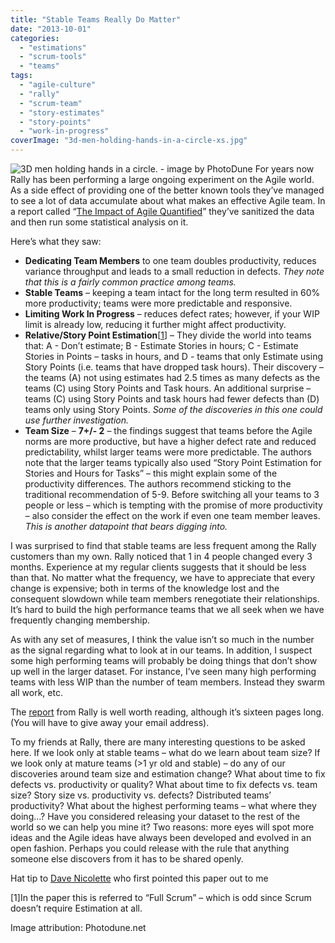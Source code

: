 ```yaml
---
title: "Stable Teams Really Do Matter"
date: "2013-10-01"
categories: 
  - "estimations"
  - "scrum-tools"
  - "teams"
tags: 
  - "agile-culture"
  - "rally"
  - "scrum-team"
  - "story-estimates"
  - "story-points"
  - "work-in-progress"
coverImage: "3d-men-holding-hands-in-a-circle-xs.jpg"
---
```


![3D men holding hands in a circle. - image by PhotoDune](src/content/blog/stable-teams-really-do-matter/images/3d-men-holding-hands-in-a-circle-xs.jpg) For years now Rally has been performing a large ongoing experiment on the Agile world. As a side effect of providing one of the better known tools they’ve managed to see a lot of data accumulate about what makes an effective Agile team. In a report called “[The Impact of Agile Quantified](https://www.infoq.com/presentations/agile-quantify/)” they’ve sanitized the data and then run some statistical analysis on it.

Here’s what they saw:

- **Dedicating Team Members** to one team doubles productivity, reduces variance throughput and leads to a small reduction in defects. _They note that this is a fairly common practice among teams._
- **Stable Teams** – keeping a team intact for the long term resulted in 60% more productivity; teams were more predictable and responsive.
- **Limiting Work In Progress** – reduces defect rates; however, if your WIP limit is already low, reducing it further might affect productivity.
- **Relative/Story Point Estimation**\[[1](#footnotes)\] – They divide the world into teams that: A - Don’t estimate; B - Estimate Stories in hours; C - Estimate Stories in Points – tasks in hours, and D - teams that only Estimate using Story Points (i.e. teams that have dropped task hours). Their discovery – the teams (A) not using estimates had 2.5 times as many defects as the teams (C) using Story Points and Task hours. An additional surprise – teams (C) using Story Points and task hours had fewer defects than (D) teams only using Story Points. _Some of the discoveries in this one could use further investigation._
- **Team Size** – **7+/- 2** – the findings suggest that teams before the Agile norms are more productive, but have a higher defect rate and reduced predictability, whilst larger teams were more predictable. The authors note that the larger teams typically also used “Story Point Estimation for Stories and Hours for Tasks” – this might explain some of the productivity differences. The authors recommend sticking to the traditional recommendation of 5-9. Before switching all your teams to 3 people or less – which is tempting with the promise of more productivity – also consider the effect on the work if even one team member leaves. _This is another datapoint that bears digging into._

I was surprised to find that stable teams are less frequent among the Rally customers than my own. Rally noticed that 1 in 4 people changed every 3 months. Experience at my regular clients suggests that it should be less than that. No matter what the frequency, we have to appreciate that every change is expensive; both in terms of the knowledge lost and the consequent slowdown while team members renegotiate their relationships. It’s hard to build the high performance teams that we all seek when we have frequently changing membership.

As with any set of measures, I think the value isn’t so much in the number as the signal regarding what to look at in our teams. In addition, I suspect some high performing teams will probably be doing things that don’t show up well in the larger dataset. For instance, I’ve seen many high performing teams with less WIP than the number of team members. Instead they swarm all work, etc.

The [report](https://docs.broadcom.com/doc/outcomes-driven-organization) from Rally is well worth reading, although it’s sixteen pages long. (You will have to give away your email address).

To my friends at Rally, there are many interesting questions to be asked here. If we look only at stable teams – what do we learn about team size? If we look only at mature teams (>1 yr old and stable) – do any of our discoveries around team size and estimation change? What about time to fix defects vs. productivity or quality? What about time to fix defects vs. team size? Story size vs. productivity vs. defects? Distributed teams’ productivity? What about the highest performing teams – what where they doing…? Have you considered releasing your dataset to the rest of the world so we can help you mine it? Two reasons: more eyes will spot more ideas and the Agile ideas have always been developed and evolved in an open fashion. Perhaps you could release with the rule that anything someone else discovers from it has to be shared openly.

Hat tip to [Dave Nicolette](https://davenicolette.wordpress.com/2013/08/16/correlation-between-high-wip-and-defects/) who first pointed this paper out to me

\[1\]In the paper this is referred to “Full Scrum” – which is odd since Scrum doesn’t require Estimation at all.

Image attribution: Photodune.net
